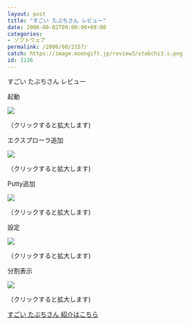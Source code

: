 ```yaml
---
layout: post
title: "すごい たぶちさん レビュー"
date: 2006-08-02T09:00:00+09:00
categories:
- ソフトウェア
permalink: /2006/08/2157/
catch: https://image.moongift.jp/review3/stabchi3.s.png
id: 2136
---
```

すごい たぶちさん レビュー  
<!--more-->

起動

  

[![](https://image.moongift.jp/review3/stabchi1.s.png)](https://image.moongift.jp/review3/stabchi1.png)  
  
（クリックすると拡大します)

  

エクスプローラ追加

  

[![](https://image.moongift.jp/review3/stabchi2.s.png)](https://image.moongift.jp/review3/stabchi2.png)  
  
（クリックすると拡大します)

  

Putty追加

  

[![](https://image.moongift.jp/review3/stabchi3.s.png)](https://image.moongift.jp/review3/stabchi3.png)  
  
（クリックすると拡大します)

  

設定

  

[![](https://image.moongift.jp/review3/stabchi5.s.png)](https://image.moongift.jp/review3/stabchi5.png)  
  
（クリックすると拡大します)

  

分割表示

  

[![](https://image.moongift.jp/review3/stabchi7.s.png)](https://image.moongift.jp/review3/stabchi7.png)  
  
（クリックすると拡大します)

  

[すごい たぶちさん 紹介はこちら](http://fw.moongift.jp/intro/i-2148.html)

